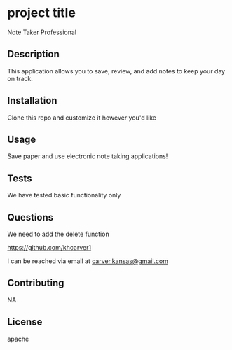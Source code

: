 
# project title 
Note Taker Professional

## Description
This application allows you to save, review, and add notes to keep your day on track.

## Installation
Clone this repo and customize it however you'd like

## Usage
Save paper and use electronic note taking applications!

## Tests
We have tested basic functionality only

## Questions
We need to add the delete function

https://github.com/khcarver1

I can be reached via email at carver.kansas@gmail.com

## Contributing
NA

## License
apache

